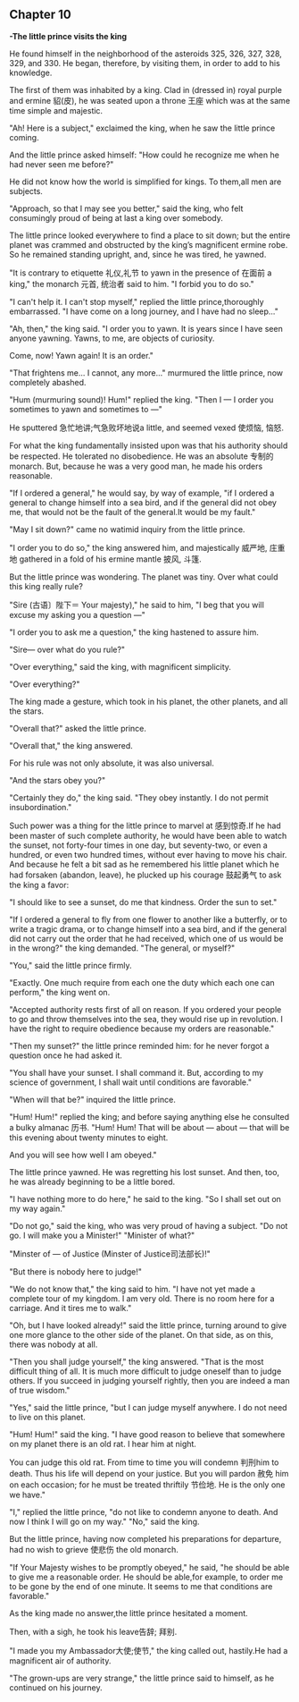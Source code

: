## Chapter 10

**-The little prince visits the king**



He found himself in the neighborhood of the asteroids 325, 326, 327, 328, 329, and 330. He began, therefore, by visiting them, in order to add to his knowledge.

The first of them was inhabited by a king. Clad in (dressed in) royal purple and ermine 貂(皮), he was seated upon a throne 王座 which was at the same time simple and majestic.

"Ah! Here is a subject," exclaimed the king, when he saw the little prince coming.

And the little prince asked himself: "How could he recognize me when he had never seen me before?"

He did not know how the world is simplified for kings. To them,all men are subjects.

"Approach, so that I may see you better," said the king, who felt consumingly proud of being at last a king over somebody.

The little prince looked everywhere to find a place to sit down; but the entire planet was crammed and obstructed by the king’s magnificent ermine robe. So he remained standing upright, and, since he was tired, he yawned.

"It is contrary to etiquette 礼仪,礼节 to yawn in the presence of 在面前 a king," the monarch 元首, 统治者 said to him. "I forbid you to do so."

"I can't help it. I can't stop myself," replied the little prince,thoroughly embarrassed. "I have come on a long journey, and I have had no sleep..."

"Ah, then," the king said. "I order you to yawn. It is years since I have seen anyone yawning. Yawns, to me, are objects of curiosity.

Come, now! Yawn again! It is an order."

"That frightens me... I cannot, any more..." murmured the little prince, now completely abashed.

"Hum (murmuring sound)! Hum!" replied the king. "Then I — I order you sometimes to yawn and sometimes to —"

He sputtered 急忙地讲;气急败坏地说a little, and seemed vexed 使烦恼, 恼怒.

For what the king fundamentally insisted upon was that his authority should be respected. He tolerated no disobedience. He was an absolute 专制的 monarch. But, because he was a very good man, he made his orders reasonable.

"If I ordered a general," he would say, by way of example, "if I ordered a general to change himself into a sea bird, and if the general did not obey me, that would not be the fault of the general.It would be my fault."

"May I sit down?" came no watimid inquiry from the little prince. 

"I order you to do so," the king answered him, and majestically 威严地, 庄重地 gathered in a fold of his ermine mantle 披风, 斗篷. 

But the little prince was wondering. The planet was tiny. Over what could this king really rule?

"Sire (古语〕陛下＝ Your majesty)," he said to him, "I beg that you will excuse my asking you a question —"

"I order you to ask me a question," the king hastened to assure him.

"Sire— over what do you rule?"

"Over everything," said the king, with magnificent simplicity.

"Over everything?"

The king made a gesture, which took in his planet, the other planets, and all the stars.

"Overall that?" asked the little prince.

"Overall that," the king answered. 

For his rule was not only absolute, it was also universal.

"And the stars obey you?"

"Certainly they do," the king said. "They obey instantly. I do not permit insubordination."

Such power was a thing for the little prince to marvel at 感到惊奇.If he had been master of such complete authority, he would have been able to watch the sunset, not forty-four times in one day, but seventy-two, or even a hundred, or even two hundred times, without ever having to move his chair. And because he felt a bit sad as he remembered his little planet which he had forsaken (abandon, leave), he plucked up his courage 鼓起勇气 to ask the king a favor:

"I should like to see a sunset, do me that kindness. Order the sun to set."

"If I ordered a general to fly from one flower to another like a butterfly, or to write a tragic drama, or to change himself into a sea bird, and if the general did not carry out the order that he had received, which one of us would be in the wrong?" the king demanded. "The general, or myself?"

"You," said the little prince firmly.

"Exactly. One much require from each one the duty which each one can perform," the king went on. 

"Accepted authority rests first of all on reason. If you ordered your people to go and throw themselves into the sea, they would rise up in revolution. I have the right to require obedience because my orders are reasonable."

"Then my sunset?" the little prince reminded him: for he never forgot a question once he had asked it.

"You shall have your sunset. I shall command it. But, according to my science of government, I shall wait until conditions are favorable."

"When will that be?" inquired the little prince.

"Hum! Hum!" replied the king; and before saying anything else he consulted a bulky almanac 历书. "Hum! Hum! That will be about — about — that will be this evening about twenty minutes to eight.

And you will see how well I am obeyed."

The little prince yawned. He was regretting his lost sunset. And then, too, he was already beginning to be a little bored.

"I have nothing more to do here," he said to the king. "So I shall set out on my way again."

"Do not go," said the king, who was very proud of having a subject. "Do not go. I will make you a Minister!"
"Minister of what?"

"Minster of — of Justice (Minster of Justice司法部长)!"

"But there is nobody here to judge!"

"We do not know that," the king said to him. "I have not yet made a complete tour of my kingdom. I am very old. There is no room here for a carriage. And it tires me to walk."

"Oh, but I have looked already!" said the little prince, turning around to give one more glance to the other side of the planet. On that side, as on this, there was nobody at all.

"Then you shall judge yourself," the king answered. "That is the most difficult thing of all. It is much more difficult to judge oneself than to judge others. If you succeed in judging yourself rightly, then you are indeed a man of true wisdom."

"Yes," said the little prince, "but I can judge myself anywhere. I do not need to live on this planet.

"Hum! Hum!" said the king. "I have good reason to believe that somewhere on my planet there is an old rat. I hear him at night.

You can judge this old rat. From time to time you will condemn 判刑him to death. Thus his life will depend on your justice. But you will pardon 赦免 him on each occasion; for he must be treated thriftily 节俭地. He is the only one we have."

"I," replied the little prince, "do not like to condemn anyone to death. And now I think I will go on my way."
"No," said the king.

But the little prince, having now completed his preparations for departure, had no wish to grieve 使悲伤 the old monarch. 

"If Your Majesty wishes to be promptly obeyed," he said, "he should be able to give me a reasonable order. He should be able,for example, to order me to be gone by the end of one minute. It seems to me that conditions are favorable."

As the king made no answer,the little prince hesitated a moment.

Then, with a sigh, he took his leave告辞; 拜别.

"I made you my Ambassador大使;使节," the king called out, hastily.He had a magnificent air of authority.

"The grown-ups are very strange," the little prince said to himself, as he continued on his journey. 
